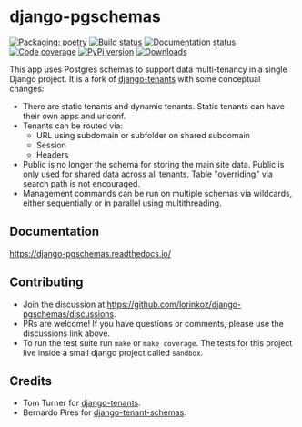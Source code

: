 # django-pgschemas

[![Packaging: poetry](https://img.shields.io/badge/packaging-poetry-purple.svg)](https://python-poetry.org/)
[![Build status](https://github.com/lorinkoz/django-pgschemas/workflows/code/badge.svg)](https://github.com/lorinkoz/django-pgschemas/actions)
[![Documentation status](https://readthedocs.org/projects/django-pgschemas/badge/?version=latest)](https://django-pgschemas.readthedocs.io/)
[![Code coverage](https://coveralls.io/repos/github/lorinkoz/django-pgschemas/badge.svg?branch=master)](https://coveralls.io/github/lorinkoz/django-pgschemas?branch=master)
[![PyPi version](https://badge.fury.io/py/django-pgschemas.svg)](http://badge.fury.io/py/django-pgschemas)
[![Downloads](https://pepy.tech/badge/django-pgschemas/month)](https://pepy.tech/project/django-pgschemas/)

This app uses Postgres schemas to support data multi-tenancy in a single Django project. It is a fork of [django-tenants](https://github.com/django-tenants/django-tenants) with some conceptual changes:

- There are static tenants and dynamic tenants. Static tenants can have their own apps and urlconf.
- Tenants can be routed via:
  - URL using subdomain or subfolder on shared subdomain
  - Session
  - Headers
- Public is no longer the schema for storing the main site data. Public is only used for shared data across all tenants. Table "overriding" via search path is not encouraged.
- Management commands can be run on multiple schemas via wildcards, either sequentially or in parallel using multithreading.

## Documentation

https://django-pgschemas.readthedocs.io/

## Contributing

- Join the discussion at https://github.com/lorinkoz/django-pgschemas/discussions.
- PRs are welcome! If you have questions or comments, please use the discussions link above.
- To run the test suite run `make` or `make coverage`. The tests for this project live inside a small django project called `sandbox`.

## Credits

- Tom Turner for [django-tenants](https://github.com/django-tenants/django-tenants).
- Bernardo Pires for [django-tenant-schemas](https://github.com/bernardopires/django-tenant-schemas).
